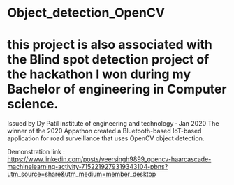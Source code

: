 # Object_detection_OpenCV
# this project is also associated with the Blind spot detection project of the hackathon I won during my Bachelor of engineering in Computer science.

Issued by Dy Patil institute of engineering and technology · Jan 2020
The winner of the 2020 Appathon created a Bluetooth-based IoT-based application for road surveillance that uses OpenCV object detection.

Demonstration link : https://www.linkedin.com/posts/veersingh9899_opencv-haarcascade-machinelearning-activity-7152219279319343104-pbns?utm_source=share&utm_medium=member_desktop
